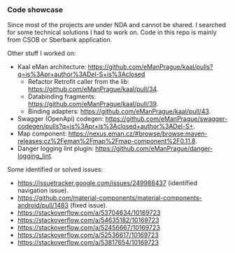 ### Code showcase

Since most of the projects are under NDA and cannot be shared. I searched for some technical 
solutions I had to work on. Code in this repo is mainly from CSOB or Sberbank application.

Other stuff I worked on:
- Kaal eMan architecture: https://github.com/eManPrague/kaal/pulls?q=is%3Apr+author%3ADel-S+is%3Aclosed
  - Refactor Retrofit caller from the lib: https://github.com/eManPrague/kaal/pull/34.
  - Databinding fragments: https://github.com/eManPrague/kaal/pull/39.
  - Binding adapters: https://github.com/eManPrague/kaal/pull/43.
- Swagger (OpenApi) codegen: https://github.com/eManPrague/swagger-codegen/pulls?q=is%3Apr+is%3Aclosed+author%3ADel-S+.
- Map component: https://nexus.eman.cz/#browse/browse:maven-releases:cz%2Feman%2Fmap%2Fmap-component%2F0.11.8.
- Danger logging lint plugin: https://github.com/eManPrague/danger-logging_lint.

Some identified or solved issues:
- https://issuetracker.google.com/issues/249988437 (identified navigation issue).
- https://github.com/material-components/material-components-android/pull/1483 (fixed issue).
- https://stackoverflow.com/a/53704634/10169723
- https://stackoverflow.com/a/54635182/10169723
- https://stackoverflow.com/a/52456667/10169723
- https://stackoverflow.com/a/52536617/10169723
- https://stackoverflow.com/a/53817654/10169723